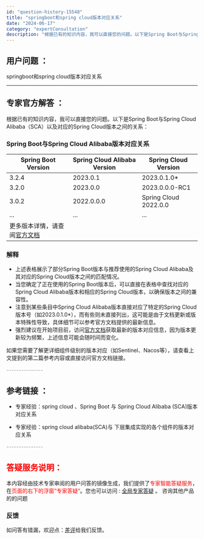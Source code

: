 ```yaml
---
id: "question-history-15548"
title: "springboot和spring cloud版本对应关系"
date: "2024-06-17"
category: "expertConsultation"
description: "根据已有的知识内容，我可以直接您的问题。以下是Spring Boot与Spring Cloud Alibaba（SCA）以及对应的Spring Cloud版本之间的关系：### Spring Boot与Spring Cloud Alibaba版本对应关系 **Spring Boot Version*"
---
```


## 用户问题 ： 
 springboot和spring cloud版本对应关系  

---------------
## 专家官方解答 ：

根据已有的知识内容，我可以直接您的问题。以下是Spring Boot与Spring Cloud Alibaba（SCA）以及对应的Spring Cloud版本之间的关系：

### Spring Boot与Spring Cloud Alibaba版本对应关系

| **Spring Boot Version** | **Spring Cloud Alibaba Version** | **Spring Cloud Version** |
| --- | --- | --- |
| 3.2.4 | 2023.0.1 | 2023.0.1.0* |
| 3.2.0 | 2023.0.0 | 2023.0.0.0-RC1 |
| 3.0.2 | 2022.0.0.0 | Spring Cloud 2022.0.0 |
| ... | ... | ... |
| 更多版本详情，请查阅[官方文档](https://sca.aliyun.com/docs/2023/overview/version-explain/) |

### 解释
- 上述表格展示了部分Spring Boot版本与推荐使用的Spring Cloud Alibaba及其对应的Spring Cloud版本之间的匹配情况。
- 当您确定了正在使用的Spring Boot版本后，可以直接在表格中查找对应的Spring Cloud Alibaba版本和相应的Spring Cloud版本，以确保版本之间的兼容性。
- 注意到某些条目中Spring Cloud Alibaba版本直接对应了特定的Spring Cloud版本号（如2023.0.1.0*），而有些则未直接列出，这可能是由于文档更新或版本特殊性导致，具体细节可以参考官方文档提供的最新信息。
- 强烈建议在开始项目前，访问[官方文档](https://sca.aliyun.com/docs/2023/overview/version-explain/)获取最新的版本对应信息，因为版本更新较为频繁，上述信息可能会随时间而变化。

如果您需要了解更详细组件级别的版本对应（如Sentinel、Nacos等），请查看上文提到的第二篇参考内容或直接访问官方文档链接。


<font color="#949494">---------------</font> 


## 参考链接 ：

* 专家经验：spring cloud 、Spring Boot 与 Spring Cloud Alibaba (SCA)版本对应关系 
 
 * 专家经验：spring cloud alibaba(SCA)与 下层集成实现的各个组件的版本对应关系 


 <font color="#949494">---------------</font> 
 


## <font color="#FF0000">答疑服务说明：</font> 

本内容经由技术专家审阅的用户问答的镜像生成，我们提供了<font color="#FF0000">专家智能答疑服务</font>，在<font color="#FF0000">页面的右下的浮窗”专家答疑“</font>。您也可以访问 : [全局专家答疑](https://answer.opensource.alibaba.com/docs/intro) 。 咨询其他产品的的问题

### 反馈
如问答有错漏，欢迎点：[差评](https://ai.nacos.io/user/feedbackByEnhancerGradePOJOID?enhancerGradePOJOId=15573)给我们反馈。
